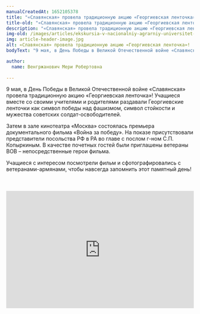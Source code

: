 ```yaml
---
manualCreatedAt: 1652105378
title: "«Славянская» провела традиционную акцию «Георгиевская ленточка»!" 
title-old: "«Славянская» провела традиционную акцию «Георгиевская ленточка»!"
description: "«Славянская» провела традиционную акцию «Георгиевская ленточка»!"
img-old: /images/articles/ekskursia-v-nacionalniy-agrarniy-universitet-armenii/content/1.jpg
img: article-header-image.jpg
alt: «Славянская» провела традиционную акцию «Георгиевская ленточка»! 
bodyText: "9 мая, в День Победы в Великой Отечественной войне «Славянская» провела традиционную акцию «Георгиевская ленточка»! Учащиеся вместе со своими учителями и родителями раздавали Георгиевские ленточки как символ победы над фашизмом, символ стойкости и мужества советских солдат-освободителей. Затем в зале кинотеатра «Москва» состоялась премьера документального фильма «Война за победу». На показе присутствовали представители посольства РФ в РА во главе с послом г-ном С.П. Копыркиным. В качестве почетных гостей были приглашены ветераны ВОВ – непосредственные герои фильма. Учащиеся с интересом посмотрели фильм и сфотографировались с ветеранами-армянами, чтобы навсегда запомнить этот памятный день!"

author:
  name: Венгржанович Мери Робертовна
  
---
```


<p>9 мая, в День Победы в Великой Отечественной войне «Славянская» провела традиционную акцию «Георгиевская ленточка»! Учащиеся вместе со своими учителями и родителями раздавали Георгиевские ленточки как символ победы над фашизмом, символ стойкости и мужества советских солдат-освободителей.</p> 
<p>Затем в зале кинотеатра «Москва» состоялась премьера документального фильма «Война за победу». На показе присутствовали представители посольства РФ в РА во главе с послом г-ном С.П. Копыркиным. В качестве почетных гостей были приглашены ветераны ВОВ – непосредственные герои фильма.</p> 
<p>Учащиеся с интересом посмотрели фильм и сфотографировались с ветеранами-армянами, чтобы навсегда запомнить этот памятный день!</p> 

<div style="text-align: center; max-width: 100%; margin-top: 50px">
<iframe style="width: 560px; max-width: 100%" height="315" src="https://www.youtube.com/embed/wCT5-Av7OgI" title="YouTube video player" frameborder="0" allow="accelerometer; autoplay; clipboard-write; encrypted-media; gyroscope; picture-in-picture" allowfullscreen></iframe>
</div>

<br>
<br>
<br>

